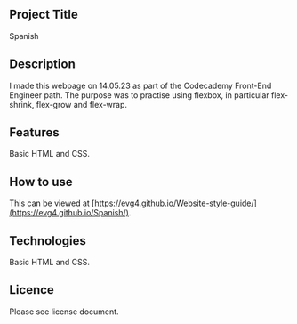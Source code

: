 ## Project Title
Spanish
## Description
I made this webpage on 14.05.23 as part of the Codecademy Front-End Engineer path. The purpose was to practise using flexbox, in particular flex-shrink, flex-grow and flex-wrap.
## Features
Basic HTML and CSS.
## How to use
This can be viewed at [https://evg4.github.io/Website-style-guide/](https://evg4.github.io/Spanish/).
## Technologies
Basic HTML and CSS.
## Licence
Please see license document.

